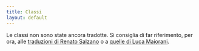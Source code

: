 ```yaml
---
title: Classi
layout: default
---
```

Le classi non sono state ancora tradotte. Si consiglia di far riferimento, per ora, alle [traduzioni di Renato Salzano][trad] o a [quelle di Luca Maiorani][luca].

[trad]: http://caretaker.altervista.org/giochi-di-ruolo/
[luca]: https://drive.google.com/folderview?id=0B6-j3YBM7u0pMTNnNW0zV0VtOGM&usp=sharing
